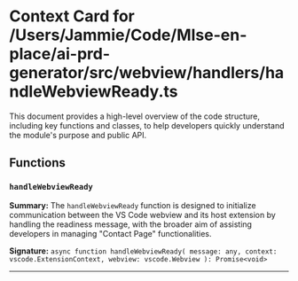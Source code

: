 # Context Card for /Users/Jammie/Code/MIse-en-place/ai-prd-generator/src/webview/handlers/handleWebviewReady.ts

This document provides a high-level overview of the code structure, including key functions and classes, to help developers quickly understand the module's purpose and public API.

## Functions

### `handleWebviewReady`

**Summary:** The `handleWebviewReady` function is designed to initialize communication between the VS Code webview and its host extension by handling the readiness message, with the broader aim of assisting developers in managing "Contact Page" functionalities.

**Signature:** `async function handleWebviewReady(
    message: any,
    context: vscode.ExtensionContext,
    webview: vscode.Webview
): Promise<void>`

---

